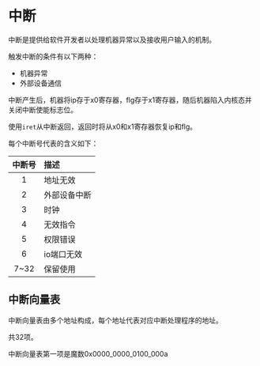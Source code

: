 # 中断

中断是提供给软件开发者以处理机器异常以及接收用户输入的机制。

触发中断的条件有以下两种：

* 机器异常
* 外部设备通信

中断产生后，机器将ip存于x0寄存器，flg存于x1寄存器，随后机器陷入内核态并关闭中断使能标志位。

使用`iret`从中断返回，返回时将从x0和x1寄存器恢复ip和flg。

每个中断号代表的含义如下：

中断号|描述
:-:|:-
1   |地址无效
2   |外部设备中断
3   |时钟
4   |无效指令
5   |权限错误
6   |io端口无效
7~32|保留使用

## 中断向量表

中断向量表由多个地址构成，每个地址代表对应中断处理程序的地址。

共32项。

中断向量表第一项是魔数0x0000_0000_0100_000a
